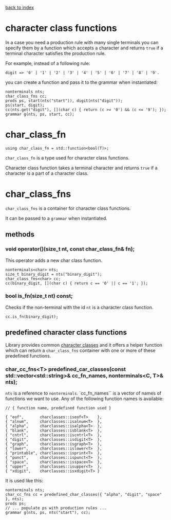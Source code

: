 [back to index](../README.md#overview-of-types)

# character class functions

In a case you need a production rule with many single terminals you can specify them by a function which accepts a character and returns `true` if a terminal character satisfies the production rule.

For example, instead of a following rule:
```
digit => '0' | '1' | '2' | '3' | '4' | '5' | '6' | '7' | '8' | '9'.
```
you can create a function and pass it to the grammar when instantiated:
```
nonterminals nts;
char_class_fns cc;
prods ps, start(nts("start")), digit(nts("digit"));
ps(start, digit);
cc(nts.get("digit"), [](char c) { return (c >= '0') && (c <= '9'); });
grammar g(nts, ps, start, cc);
```

# char_class_fn

```
using char_class_fn = std::function<bool(T)>;
```

`char_class_fn` is a type used for character class functions.

Character class function takes a terminal character and returns `true` if a character is a part of a character class.

# char_class_fns

`char_class_fns` is a container for character class functions.

It can be passed to a `grammar` when instantiated.

## methods

### void operator()(size_t nt, const char_class_fn<T>& fn);

This operator adds a new char class function.

```
nonterminals<char> nts;
size_t binary_digit = nts("binary_digit");
char_class_fns<char> cc;
cc(binary_digit, [](char c) { return c == '0' || c == '1'; });
```

### bool is_fn(size_t nt) const;

Checks if the non-terminal with the id `nt` is a character class function.

```
cc.is_fn(binary_digit);
```

## predefined character class functions

Library provides common [character classes](charclasses.md) and it offers a helper function which can return a `char_class_fns` container with one or more of these predefined functions.

### char_cc_fns\<T> predefined_car_classes(const std::vector\<std::string>& cc_fn_names, nonterminals<C, T>& nts);

`nts` is a reference to `nonterminals`. `cc_fn_names`` is a vector of names of functions we want to use. Any of the following function names is available:

```
// { function name, predefined function used }

{ "eof",       charclasses::iseof<T>    },
{ "alnum",     charclasses::isalnum<T>  },
{ "alpha",     charclasses::isalpha<T>  },
{ "blank",     charclasses::isblank<T>  },
{ "cntrl",     charclasses::iscntrl<T>  },
{ "digit",     charclasses::isdigit<T>  },
{ "graph",     charclasses::isgraph<T>  },
{ "lower",     charclasses::islower<T>  },
{ "printable", charclasses::isprint<T>  },
{ "punct",     charclasses::ispunct<T>  },
{ "space",     charclasses::isspace<T>  },
{ "upper",     charclasses::isupper<T>  },
{ "xdigit",    charclasses::isxdigit<T> }
```

It is used like this:
```
nonterminals nts;
char_cc_fns cc = predefined_char_classes({ "alpha", "digit", "space" }, nts);
prods ps;
// ... populate ps with production rules ...
grammar g(nts, ps, nts("start"), cc);
```